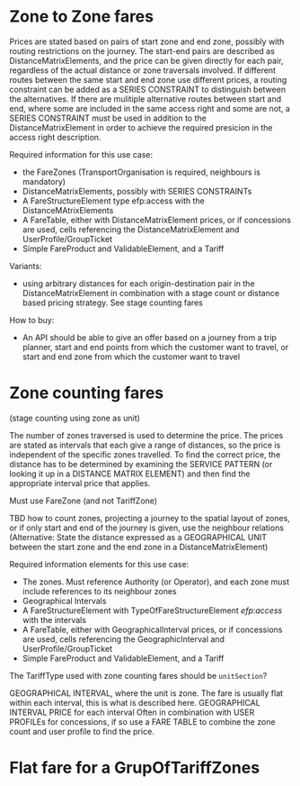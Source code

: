 
# Zone to Zone fares

Prices are stated based on pairs of start zone and end zone, possibly with routing restrictions on the journey. The start-end pairs are described as DistanceMatrixElements, and the price can be given directly for each pair, regardless of the actual distance or zone traversals involved. If different routes between the same start and end zone use different prices, a routing constraint can be added as a SERIES CONSTRAINT to distinguish between the alternatives. If there are mulitiple alternative routes between start and end, where some are included in the same access right and some are not, a SERIES CONSTRAINT must be used in addition to the DistanceMatrixElement in order to achieve the required presicion in the access right description.

Required information for this use case:
- the FareZones (TransportOrganisation is required, neighbours is mandatory)
- DistanceMatrixElements, possibly with SERIES CONSTRAINTs
- A FareStructureElement type efp:access with the DistanceMAtrixElements
- A FareTable, either with DistanceMatrixElement prices, or if concessions are used, cells referencing the DistanceMatrixElement and UserProfile/GroupTicket
- Simple FareProduct and ValidableElement, and a Tariff

Variants: 
- using arbitrary distances for each origin-destination pair in the DistanceMatrixElement in combination with a stage count or distance based pricing strategy. See stage counting fares

How to buy: 
- An API should be able to give an offer based on a journey from a trip planner, start and end points from which the customer want to travel, or start and end zone from which the customer want to travel

# Zone counting fares 

(stage counting using zone as unit)


The number of zones traversed is used to determine the price. The prices are stated as intervals that each give a range of distances, so the price is independent of the specific zones travelled. To find the correct price, the distance has to be determined by examining the SERVICE PATTERN (or looking it up in a DISTANCE MATRIX ELEMENT) and then find the appropriate interval price that applies.

Must use FareZone (and not TariffZone)

TBD how to count zones, projecting a journey to the spatial layout of zones, or if only start and end of the journey is given, use the neighbour relations 
(Alternative: State the distance expressed as a GEOGRAPHICAL UNIT between the start zone and the end zone in a DistanceMatrixElement)

Required information elements for this use case:
- The zones. Must reference Authority (or Operator), and each zone must include references to its neighbour zones 
- Geographical Intervals
- A FareStructureElement with TypeOfFareStructureElement *efp:access* with the intervals
- A FareTable, either with GeographicalInterval prices, or if concessions are used, cells referencing the GeographicInterval and UserProfile/GroupTicket
- Simple FareProduct and ValidableElement, and a Tariff

The TariffType used with zone counting fares should be `unitSection`?

GEOGRAPHICAL INTERVAL, where the unit is zone. The fare is usually flat within each interval, this is what is described here. GEOGRAPHICAL INTERVAL PRICE for each interval
Often in combination with USER PROFILEs for concessions, if so use a FARE TABLE to combine the zone count and user profile to find the price.





# Flat fare for a GrupOfTariffZones

